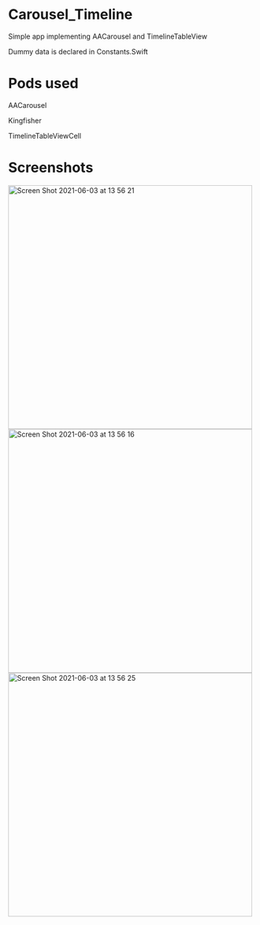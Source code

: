 # Carousel_Timeline
Simple app implementing AACarousel and TimelineTableView

Dummy data is declared in Constants.Swift

# Pods used
AACarousel

Kingfisher

TimelineTableViewCell

# Screenshots

<img width="495" alt="Screen Shot 2021-06-03 at 13 56 21" src="https://user-images.githubusercontent.com/39301132/120600935-86654900-c473-11eb-9470-18dcad4c7f71.png">

<img width="495" alt="Screen Shot 2021-06-03 at 13 56 16" src="https://user-images.githubusercontent.com/39301132/120600951-8bc29380-c473-11eb-9571-e1d7c51e1a91.png">

<img width="495" alt="Screen Shot 2021-06-03 at 13 56 25" src="https://user-images.githubusercontent.com/39301132/120600911-7ea5a480-c473-11eb-9955-9e44d42246ff.png">
